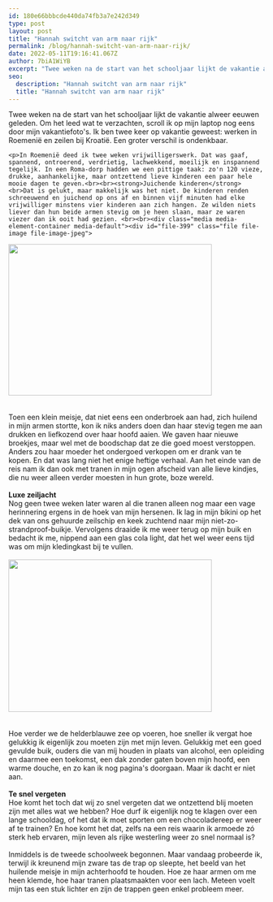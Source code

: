 ```yaml
---
id: 180e66bbbcde440da74fb3a7e242d349
type: post
layout: post
title: "Hannah switcht van arm naar rijk"
permalink: /blog/hannah-switcht-van-arm-naar-rijk/
date: 2022-05-11T19:16:41.067Z
author: 7biA1WiYB
excerpt: "Twee weken na de start van het schooljaar lijkt de vakantie alweer eeuwen geleden. Om het leed wat te verzachten, scroll ik op mijn laptop nog eens door mijn vakantiefoto's. Ik ben twee keer op vakantie geweest: werken in Roemenië en zeilen bij Kroatië. Een groter verschil is ondenkbaar.   "
seo:
  description: "Hannah switcht van arm naar rijk"
  title: "Hannah switcht van arm naar rijk"
---
```

Twee weken na de start van het schooljaar lijkt de vakantie alweer eeuwen geleden. Om het leed wat te verzachten, scroll ik op mijn laptop nog eens door mijn vakantiefoto's. Ik ben twee keer op vakantie geweest: werken in Roemenië en zeilen bij Kroatië. Een groter verschil is ondenkbaar.   

    <p>In Roemenië deed ik twee weken vrijwilligerswerk. Dat was gaaf, spannend, ontroerend, verdrietig, lachwekkend, moeilijk en inspannend tegelijk. In een Roma-dorp hadden we een pittige taak: zo'n 120 vieze, drukke, aanhankelijke, maar ontzettend lieve kinderen een paar hele mooie dagen te geven.<br><br><strong>Juichende kinderen</strong><br>Dat is gelukt, maar makkelijk was het niet. De kinderen renden schreeuwend en juichend op ons af en binnen vijf minuten had elke vrijwilliger minstens vier kinderen aan zich hangen. Ze wilden niets liever dan hun beide armen stevig om je heen slaan, maar ze waren viezer dan ik ooit had gezien. <br><br><div class="media media-element-container media-default"><div id="file-399" class="file file-image file-image-jpeg">

        
  
  <div class="content">
    <img height="298" width="400" class="media-element file-default" src="https://original.sevendays.nl/sites/default/files/armrijk2.jpeg" alt="">  </div>

  
</div>
</div><br><br>Toen een klein meisje, dat niet eens een onderbroek aan had, zich huilend in mijn armen stortte, kon ik niks anders doen dan haar stevig tegen me aan drukken en liefkozend over haar hoofd aaien. We gaven haar nieuwe broekjes, maar wel met de boodschap dat ze die goed moest verstoppen. Anders zou haar moeder het ondergoed verkopen om er drank van te kopen. En dat was lang niet het enige heftige verhaal. Aan het einde van de reis nam ik dan ook met tranen in mijn ogen afscheid van alle lieve kindjes, die nu weer alleen verder moesten in hun grote, boze wereld.<br><br><strong>Luxe zeiljacht </strong><br>Nog geen twee weken later waren al die tranen alleen nog maar een vage herinnering ergens in de hoek van mijn hersenen. Ik lag in mijn bikini op het dek van ons gehuurde zeilschip en keek zuchtend naar mijn niet-zo-strandproof-buikje. Vervolgens draaide ik me weer terug op mijn buik en bedacht ik me, nippend aan een glas cola light, dat het wel weer eens tijd was om mijn kledingkast bij te vullen.<br><br><div class="media media-element-container media-default"><div id="file-398" class="file file-image file-image-jpeg">

        
  
  <div class="content">
    <img height="300" width="400" class="media-element file-default" src="https://original.sevendays.nl/sites/default/files/armrijk3.jpeg" alt="">  </div>

  
</div>
</div><br><br>Hoe verder we de helderblauwe zee op voeren, hoe sneller ik vergat hoe gelukkig ik eigenlijk zou moeten zijn met mijn leven. Gelukkig met een goed gevulde buik, ouders die van míj houden in plaats van alcohol, een opleiding en daarmee een toekomst, een dak zonder gaten boven mijn hoofd, een warme douche, en zo kan ik nog pagina's doorgaan. Maar ik dacht er niet aan.<br><br><strong>Te snel vergeten </strong><br>Hoe komt het toch dat wij zo snel vergeten dat we ontzettend blij moeten zijn met alles wat we hebben? Hoe durf ik eigenlijk nog te klagen over een lange schooldag, of het dat ik moet sporten om een chocoladereep er weer af te trainen? En hoe komt het dat, zelfs na een reis waarin ik armoede zó sterk heb ervaren, mijn leven als rijke westerling weer zo snel normaal is?<br><br>Inmiddels is de tweede schoolweek begonnen. Maar vandaag probeerde ik, terwijl ik kreunend mijn zware tas de trap op sleepte, het beeld van het huilende meisje in mijn achterhoofd te houden. Hoe ze haar armen om me heen klemde, hoe haar tranen plaatsmaakten voor een lach. Meteen voelt mijn tas een stuk lichter en zijn de trappen geen enkel probleem meer.   
